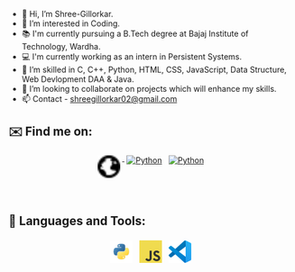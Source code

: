 - 👋 Hi, I’m Shree-Gillorkar.
- 👀 I’m interested in Coding.
- 📚 I'm currently pursuing a B.Tech degree at Bajaj Institute of Technology, Wardha.
- 💻 I'm currently working as an intern in Persistent Systems.
- 🌱 I’m skilled in C, C++, Python, HTML, CSS, JavaScript, Data Structure, Web Devlopment DAA & Java.
- 💞️ I’m looking to collaborate on projects which will enhance my skills.
- 📫 Contact - shreegillorkar02@gmail.com

## ✉️ Find me on:

<p align="center">
 <a href="https://github.com/Shree-Gillorkar" target="_blank" rel="noopener noreferrer"> <img src="https://raw.githubusercontent.com/iconic/open-iconic/master/svg/globe.svg" alt="Python" height="40" style="vertical-align:top; margin:4px"> </a>
 <a href="https://www.linkedin.com/in/shree-gillorkar/" target="_blank" rel="noopener noreferrer"> <img src="https://cdn.jsdelivr.net/npm/simple-icons@v3/icons/linkedin.svg" alt="Python" height="40" style="vertical-align:top; margin:4px"></a>
 <a href="shreegillorkar@gmail.com"> <img src="https://cdn.jsdelivr.net/npm/simple-icons@v3/icons/gmail.svg" alt="Python" height="40" style="vertical-align:top; margin:4px"></a>
</p>

<br />

## 🧰 Languages and Tools:
<p align="center">
<img src="https://raw.githubusercontent.com/github/explore/80688e429a7d4ef2fca1e82350fe8e3517d3494d/topics/python/python.png" alt="Python" height="40" style="vertical-align:top; margin:4px">
<img src="https://raw.githubusercontent.com/github/explore/80688e429a7d4ef2fca1e82350fe8e3517d3494d/topics/javascript/javascript.png" alt="Javascript" height="40" style="vertical-align:top; margin:4px">
<img src="https://raw.githubusercontent.com/github/explore/80688e429a7d4ef2fca1e82350fe8e3517d3494d/topics/visual-studio-code/visual-studio-code.png" alt="VS Code" height="40" style="vertical-align:top; margin:4px">
</p>
